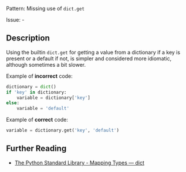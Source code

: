 Pattern: Missing use of `dict.get`

Issue: -

## Description

Using the builtin `dict.get` for getting a value from a dictionary if a key is present or a default if not, is simpler and considered more idiomatic, although sometimes a bit slower.

Example of **incorrect** code:

```python
dictionary = dict()
if 'key' in dictionary:
    variable = dictionary['key']
else:
    variable = 'default'
```

Example of **correct** code:

```python
variable = dictionary.get('key', 'default')
```

## Further Reading

* [The Python Standard Library - Mapping Types — dict](https://docs.python.org/3/library/stdtypes.html#dict.get)